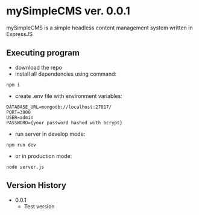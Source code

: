 # mySimpleCMS ver. 0.0.1
mySimpleCMS is a simple headless content management system written in ExpressJS

## Executing program
* download the repo
* install all dependencies using command:
```
npm i
```
* create .env file with environment variables:
```
DATABASE_URL=mongodb://localhost:27017/
PORT=3000
USER=admin
PASSWORD={your password hashed with bcrypt}
```
* run server in develop mode:
```
npm run dev
```
* or in production mode: 
```
node server.js
```
## Version History
* 0.0.1
    * Test version